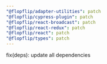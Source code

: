 ```yaml
---
"@flopflip/adapter-utilities": patch
"@flopflip/cypress-plugin": patch
"@flopflip/react-broadcast": patch
"@flopflip/react-redux": patch
"@flopflip/react": patch
"@flopflip/types": patch
---
```


fix(deps): update all dependencies
